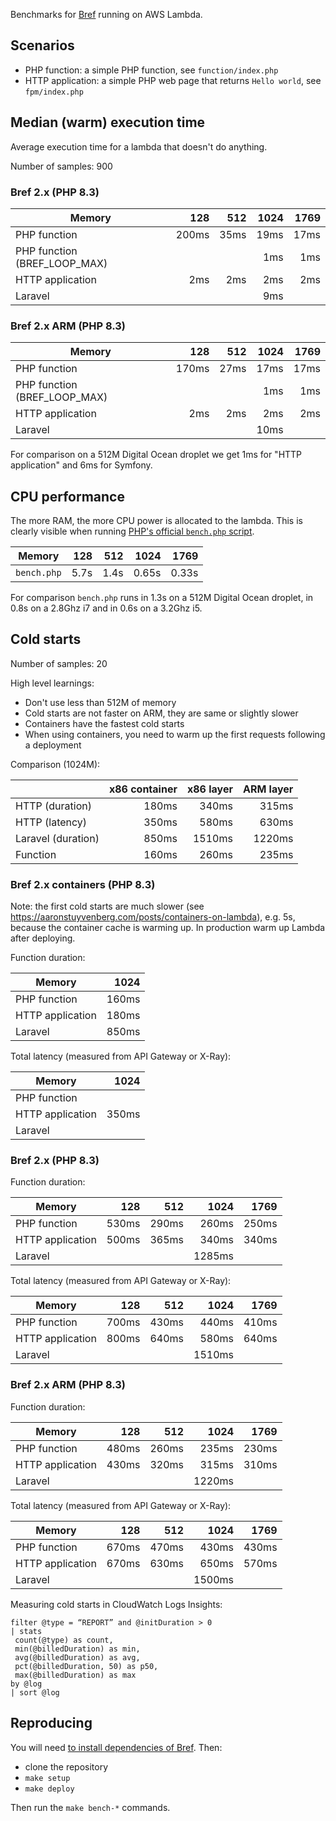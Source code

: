 Benchmarks for [Bref](https://github.com/brefphp/bref) running on AWS Lambda.

## Scenarios

- PHP function: a simple PHP function, see `function/index.php`
- HTTP application: a simple PHP web page that returns `Hello world`, see `fpm/index.php`

## Median (warm) execution time

Average execution time for a lambda that doesn't do anything.

Number of samples: 900

### Bref 2.x (PHP 8.3)

| Memory                       |   128 |  512 | 1024 | 1769 |
|------------------------------|------:|-----:|-----:|-----:|
| PHP function                 | 200ms | 35ms | 19ms | 17ms |
| PHP function (BREF_LOOP_MAX) |       |      |  1ms |  1ms |
| HTTP application             |   2ms |  2ms |  2ms |  2ms |
| Laravel                      |       |      |  9ms |      |

### Bref 2.x ARM (PHP 8.3)

| Memory                       |   128 |  512 | 1024 | 1769 |
|------------------------------|------:|-----:|-----:|-----:|
| PHP function                 | 170ms | 27ms | 17ms | 17ms |
| PHP function (BREF_LOOP_MAX) |       |      |  1ms |  1ms |
| HTTP application             |   2ms |  2ms |  2ms |  2ms |
| Laravel                      |       |      | 10ms |      |

For comparison on a 512M Digital Ocean droplet we get 1ms for "HTTP application" and 6ms for Symfony.

## CPU performance

The more RAM, the more CPU power is allocated to the lambda. This is clearly visible when running [PHP's official `bench.php` script](https://github.com/php/php-src/blob/master/Zend/bench.php).

| Memory      |  128 |  512 |  1024 |  1769 |
|-------------|-----:|-----:|------:|------:|
| `bench.php` | 5.7s | 1.4s | 0.65s | 0.33s |

For comparison  `bench.php` runs in 1.3s on a 512M Digital Ocean droplet, in 0.8s on a 2.8Ghz i7 and in 0.6s on a 3.2Ghz i5.

## Cold starts

Number of samples: 20

High level learnings:

- Don't use less than 512M of memory
- Cold starts are not faster on ARM, they are same or slightly slower
- Containers have the fastest cold starts
- When using containers, you need to warm up the first requests following a deployment

Comparison (1024M):

|                    | x86 container | x86 layer | ARM layer |
|--------------------|--------------:|----------:|----------:|
| HTTP (duration)    |         180ms |     340ms |     315ms |
| HTTP (latency)     |         350ms |     580ms |     630ms |
| Laravel (duration) |         850ms |    1510ms |    1220ms |
| Function           |         160ms |     260ms |     235ms |

### Bref 2.x containers (PHP 8.3)

Note: the first cold starts are much slower (see https://aaronstuyvenberg.com/posts/containers-on-lambda), e.g. 5s, because the container cache is warming up. In production warm up Lambda after deploying.

Function duration:

| Memory           |  1024 |
|------------------|------:|
| PHP function     | 160ms |
| HTTP application | 180ms |
| Laravel          | 850ms |

Total latency (measured from API Gateway or X-Ray):

| Memory           |  1024 |
|------------------|------:|
| PHP function     |       |
| HTTP application | 350ms |
| Laravel          |       |

### Bref 2.x (PHP 8.3)

Function duration:

| Memory           |   128 |   512 |   1024 |  1769 |
|------------------|------:|------:|-------:|------:|
| PHP function     | 530ms | 290ms |  260ms | 250ms |
| HTTP application | 500ms | 365ms |  340ms | 340ms |
| Laravel          |       |       | 1285ms |       |

Total latency (measured from API Gateway or X-Ray):

| Memory           |   128 |   512 |   1024 |  1769 |
|------------------|------:|------:|-------:|------:|
| PHP function     | 700ms | 430ms |  440ms | 410ms |
| HTTP application | 800ms | 640ms |  580ms | 640ms |
| Laravel          |       |       | 1510ms |       |

### Bref 2.x ARM (PHP 8.3)

Function duration:

| Memory           |   128 |   512 |   1024 |  1769 |
|------------------|------:|------:|-------:|------:|
| PHP function     | 480ms | 260ms |  235ms | 230ms |
| HTTP application | 430ms | 320ms |  315ms | 310ms |
| Laravel          |       |       | 1220ms |       |

Total latency (measured from API Gateway or X-Ray):

| Memory           |   128 |   512 |   1024 |  1769 |
|------------------|------:|------:|-------:|------:|
| PHP function     | 670ms | 470ms |  430ms | 430ms |
| HTTP application | 670ms | 630ms |  650ms | 570ms |
| Laravel          |       |       | 1500ms |       |

Measuring cold starts in CloudWatch Logs Insights:

```
filter @type = “REPORT” and @initDuration > 0
| stats
 count(@type) as count,
 min(@billedDuration) as min,
 avg(@billedDuration) as avg,
 pct(@billedDuration, 50) as p50,
 max(@billedDuration) as max
by @log
| sort @log
```

## Reproducing

You will need [to install dependencies of Bref](https://bref.sh/docs/installation.html). Then:

- clone the repository
- `make setup`
- `make deploy`

Then run the `make bench-*` commands.
